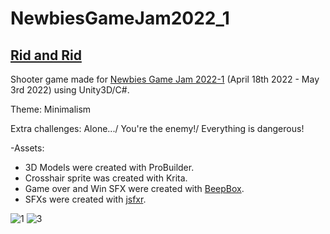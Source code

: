  # NewbiesGameJam2022_1 
 ## [Rid and Rid](https://shizuniik.itch.io/rid-and-rid)
 Shooter game made for [Newbies Game Jam 2022-1](https://itch.io/jam/newbies) (April 18th 2022 - May 3rd 2022) using Unity3D/C#.
 
 Theme: Minimalism
 
 Extra challenges: Alone.../ You're the enemy!/ Everything is dangerous!
 
 -Assets: 
  - 3D Models were created with ProBuilder.  
  - Crosshair sprite was created with Krita.
  - Game over and Win SFX were created with [BeepBox](https://www.beepbox.co).
  - SFXs were created with [jsfxr](https://sfxr.me/). 
 
 
![1](https://user-images.githubusercontent.com/97367206/215233337-8041bf16-5fa0-4e72-a091-884ec7010058.jpg)
![3](https://user-images.githubusercontent.com/97367206/215233354-35b1877d-f040-4cbe-84ac-6e394249faa5.jpg)
